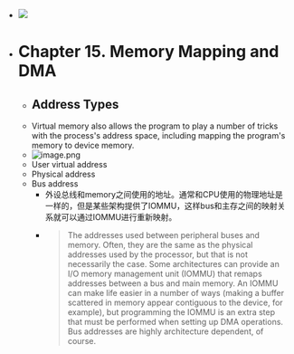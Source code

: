 - ![](https://github.com/open-sdr/openwifi/raw/master/openwifi-arch.jpg)
- # Chapter 15. Memory Mapping and DMA
	- ## Address Types
	- Virtual memory also allows the program to play a number of tricks with the process's address space, including mapping the program's memory to device memory.
	- ![image.png](../assets/image_1714631712434_0.png)
	- User virtual address
	- Physical address
	- Bus address
		- 外设总线和memory之间使用的地址。通常和CPU使用的物理地址是一样的，但是某些架构提供了IOMMU，这样bus和主存之间的映射关系就可以通过IOMMU进行重新映射。
		- > The addresses used between peripheral buses and memory. Often, they are the same as the physical addresses used by the processor, but that is not necessarily the case. Some architectures can provide an I/O memory management unit (IOMMU) that remaps addresses between a bus and main memory. An IOMMU can make life easier in a number of ways (making a buffer scattered in memory appear contiguous to the device, for example), but programming the IOMMU is an extra step that must be performed when setting up DMA operations. Bus addresses are highly architecture dependent, of course.